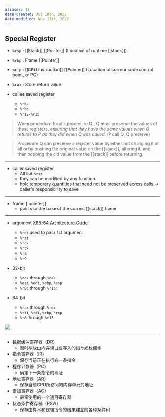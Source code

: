 ```yaml
---
aliases: []
date created: Jul 18th, 2022
date modified: Nov 17th, 2022
---
```


## Special Register
- `%rsp` : [[Stack]] [[Pointer]] (Location of runtime [[stack]])
- `%rbp` : Frame [[Pointer]]
- `%rip` : [[CPU Instruction]] [[Pointer]] (Location of current code control point, or PC)
- `%rax` : Store return value

- callee saved register
	- `%rbx`
	- `%rbp`
	- `%r12-%r15`
> When procedure P  calls procedure Q , Q  must preserve the values of these registers, *ensuring that they have the same values when Q  returns to P  as they did when Q  was called.* (P call Q, Q preserve)

> Procedure Q can preserve a register value by either not changing it at all or by pushing the original value on the [[stack]], altering it, and then popping the old value from the [[stack]] before returning.

___
- caller saved register
	- All but `%rsp`
	- they can be modified by any function.
	- hold temporary quantities that need not be preserved across calls.-> caller's responsibility to save

___
- frame [[pointer]]
	- points to the base of the current [[stack]] frame

___
- argument [X86-64 Architecture Guide](http://6.s081.scripts.mit.edu/sp18/x86-64-architecture-guide.html)
	- `%rdi` used to pass 1st argument
	- `%rsi`
	- `%rdx`
	- `%rcx`
	- `%r8`
	- `%r9`

- 32-bit
	- `%eax` through `%edx`
	- `%esi`, `%edi`, `%ebp`, `%esp`
	- `%r8d` through `%r15d`
- 64-bit
	- `%rax` through `%rdx`
	- `%rsi`, `%rdi`, `%rbp`, `%rsp`
	- `%r8` through `%r15`
	
![](https://img.ynchen.me/2022/07/51fbf373929ab0213c03db80b4b72a65.png)



___
- 数据缓冲寄存器（DR）
	- 暂时存放由内存读出或写入的指令或数据字
- 指令寄存器（IR）
	- 保存当前正在执行的一条指令
- 程序计数器（PC）
	- 确定下一条指令的地址
- 地址寄存器（AR）
	- 保存当前CPU所访问的内存单元的地址
- 累加寄存器（AC）
	- 最常使用的一个通用寄存器
- 状态条件寄存器（PSW）
	- 保存由算术和逻辑指令的结果建立的各种条件码

